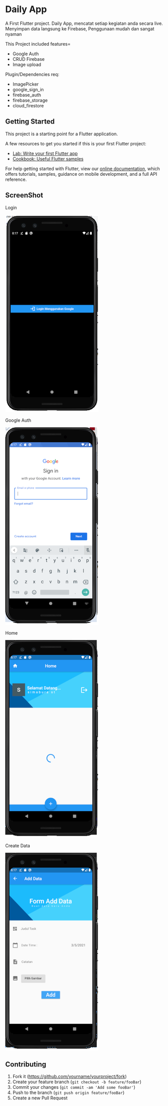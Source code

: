# Daily App

A First Flutter project.
Daily App, mencatat setiap kegiatan anda secara live.
Menyimpan data langsung ke Firebase,
Penggunaan mudah dan sangat nyaman

This Project included features=

- Google Auth
- CRUD Firebase
- Image upload

Plugin/Dependencies req:

- ImagePicker
- google_sign_in
- firebase_auth
- firebase_storage
- cloud_firestore

## Getting Started

This project is a starting point for a Flutter application.

A few resources to get you started if this is your first Flutter project:

- [Lab: Write your first Flutter app](https://flutter.dev/docs/get-started/codelab)
- [Cookbook: Useful Flutter samples](https://flutter.dev/docs/cookbook)

For help getting started with Flutter, view our
[online documentation](https://flutter.dev/docs), which offers tutorials,
samples, guidance on mobile development, and a full API reference.

## ScreenShot

Login

![Login](img/Login1.png)

Google Auth

![GAuth](img/googleAuth.png)

Home

![Home](img/Home.png)

Create Data

![create](img/createData.png)

## Contributing

1. Fork it (<https://github.com/yourname/yourproject/fork>)
2. Create your feature branch (`git checkout -b feature/fooBar`)
3. Commit your changes (`git commit -am 'Add some fooBar'`)
4. Push to the branch (`git push origin feature/fooBar`)
5. Create a new Pull Request
